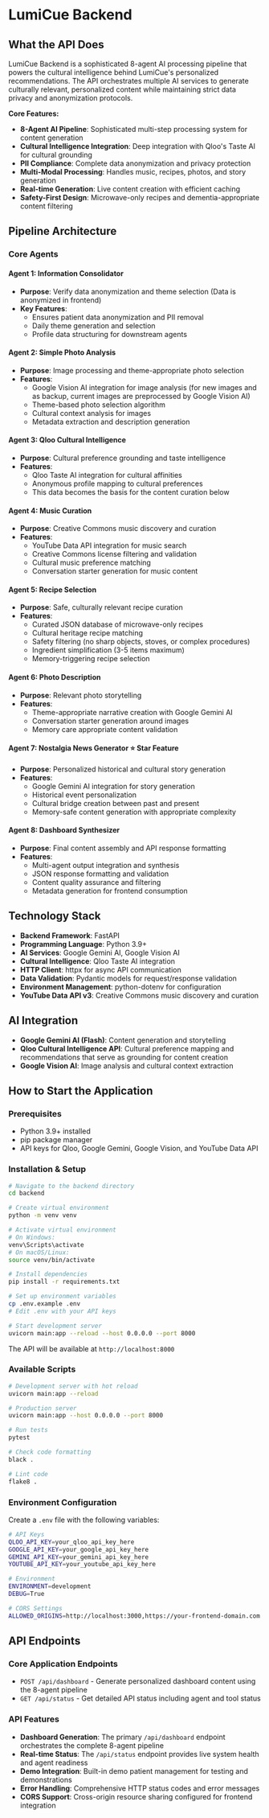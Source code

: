 # LumiCue Backend

## What the API Does

LumiCue Backend is a sophisticated 8-agent AI processing pipeline that powers the cultural intelligence behind LumiCue's personalized recommendations. The API orchestrates multiple AI services to generate culturally relevant, personalized content while maintaining strict data privacy and anonymization protocols.

**Core Features:**

- **8-Agent AI Pipeline**: Sophisticated multi-step processing system for content generation
- **Cultural Intelligence Integration**: Deep integration with Qloo's Taste AI for cultural grounding
- **PII Compliance**: Complete data anonymization and privacy protection
- **Multi-Modal Processing**: Handles music, recipes, photos, and story generation
- **Real-time Generation**: Live content creation with efficient caching
- **Safety-First Design**: Microwave-only recipes and dementia-appropriate content filtering

## Pipeline Architecture

### Core Agents

#### **Agent 1: Information Consolidator**

- **Purpose**: Verify data anonymization and theme selection (Data is anonymized in frontend)
- **Key Features**:
  - Ensures patient data anonymization and PII removal
  - Daily theme generation and selection
  - Profile data structuring for downstream agents

#### **Agent 2: Simple Photo Analysis**

- **Purpose**: Image processing and theme-appropriate photo selection
- **Features**:
  - Google Vision AI integration for image analysis (for new images and as backup, current images are preprocessed by Google Vision AI)
  - Theme-based photo selection algorithm
  - Cultural context analysis for images
  - Metadata extraction and description generation

#### **Agent 3: Qloo Cultural Intelligence**

- **Purpose**: Cultural preference grounding and taste intelligence
- **Features**:
  - Qloo Taste AI integration for cultural affinities
  - Anonymous profile mapping to cultural preferences
  - This data becomes the basis for the content curation below
 

#### **Agent 4: Music Curation**

- **Purpose**: Creative Commons music discovery and curation
- **Features**:
  - YouTube Data API integration for music search
  - Creative Commons license filtering and validation
  - Cultural music preference matching
  - Conversation starter generation for music content

#### **Agent 5: Recipe Selection**

- **Purpose**: Safe, culturally relevant recipe curation
- **Features**:
  - Curated JSON database of microwave-only recipes
  - Cultural heritage recipe matching
  - Safety filtering (no sharp objects, stoves, or complex procedures)
  - Ingredient simplification (3-5 items maximum)
  - Memory-triggering recipe selection 

#### **Agent 6: Photo Description**

- **Purpose**: Relevant photo storytelling
- **Features**:
  - Theme-appropriate narrative creation with Google Gemini AI
  - Conversation starter generation around images
  - Memory care appropriate content validation

#### **Agent 7: Nostalgia News Generator** ⭐ **Star Feature**

- **Purpose**: Personalized historical and cultural story generation
- **Features**:
  - Google Gemini AI integration for story generation
  - Historical event personalization 
  - Cultural bridge creation between past and present
  - Memory-safe content generation with appropriate complexity

#### **Agent 8: Dashboard Synthesizer**

- **Purpose**: Final content assembly and API response formatting
- **Features**:
  - Multi-agent output integration and synthesis
  - JSON response formatting and validation
  - Content quality assurance and filtering
  - Metadata generation for frontend consumption


## Technology Stack

- **Backend Framework**: FastAPI
- **Programming Language**: Python 3.9+
- **AI Services**: Google Gemini AI, Google Vision AI
- **Cultural Intelligence**: Qloo Taste AI integration
- **HTTP Client**: httpx for async API communication
- **Data Validation**: Pydantic models for request/response validation
- **Environment Management**: python-dotenv for configuration
- **YouTube Data API v3**: Creative Commons music discovery and curation

## AI Integration

- **Google Gemini AI (Flash)**: Content generation and storytelling
- **Qloo Cultural Intelligence API**: Cultural preference mapping and recommendations that serve as grounding for content creation
- **Google Vision AI**: Image analysis and cultural context extraction


## How to Start the Application

### Prerequisites

- Python 3.9+ installed
- pip package manager
- API keys for Qloo, Google Gemini, Google Vision, and YouTube Data API

### Installation & Setup

```bash
# Navigate to the backend directory
cd backend

# Create virtual environment
python -m venv venv

# Activate virtual environment
# On Windows:
venv\Scripts\activate
# On macOS/Linux:
source venv/bin/activate

# Install dependencies
pip install -r requirements.txt

# Set up environment variables
cp .env.example .env
# Edit .env with your API keys

# Start development server
uvicorn main:app --reload --host 0.0.0.0 --port 8000
```

The API will be available at `http://localhost:8000`

### Available Scripts

```bash
# Development server with hot reload
uvicorn main:app --reload

# Production server
uvicorn main:app --host 0.0.0.0 --port 8000

# Run tests
pytest

# Check code formatting
black .

# Lint code
flake8 .
```

### Environment Configuration

Create a `.env` file with the following variables:

```bash
# API Keys
QLOO_API_KEY=your_qloo_api_key_here
GOOGLE_API_KEY=your_google_api_key_here
GEMINI_API_KEY=your_gemini_api_key_here
YOUTUBE_API_KEY=your_youtube_api_key_here

# Environment
ENVIRONMENT=development
DEBUG=True

# CORS Settings
ALLOWED_ORIGINS=http://localhost:3000,https://your-frontend-domain.com
```

## API Endpoints

### Core Application Endpoints

- `POST /api/dashboard` - Generate personalized dashboard content using the 8-agent pipeline
- `GET /api/status` - Get detailed API status including agent and tool status


### API Features

- **Dashboard Generation**: The primary `/api/dashboard` endpoint orchestrates the complete 8-agent pipeline
- **Real-time Status**: The `/api/status` endpoint provides live system health and agent readiness
- **Demo Integration**: Built-in demo patient management for testing and demonstrations
- **Error Handling**: Comprehensive HTTP status codes and error messages
- **CORS Support**: Cross-origin resource sharing configured for frontend integration
